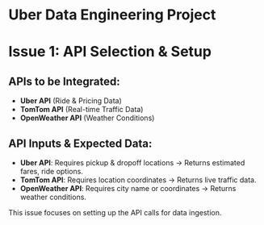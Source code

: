 # Uber Data Engineering Project
# Issue 1: API Selection & Setup

## APIs to be Integrated:
- **Uber API** (Ride & Pricing Data)
- **TomTom API** (Real-time Traffic Data)
- **OpenWeather API** (Weather Conditions)

## API Inputs & Expected Data:
- **Uber API**: Requires pickup & dropoff locations → Returns estimated fares, ride options.
- **TomTom API**: Requires location coordinates → Returns live traffic data.
- **OpenWeather API**: Requires city name or coordinates → Returns weather conditions.

This issue focuses on setting up the API calls for data ingestion.
